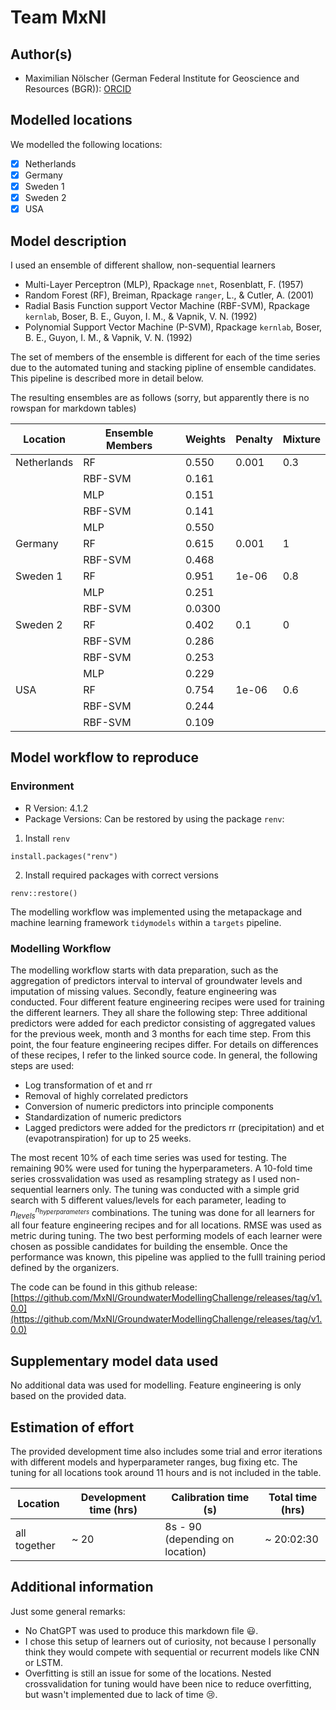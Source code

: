 # Team MxNl
## Author(s)

- Maximilian Nölscher (German Federal Institute for Geoscience and Resources (BGR)): [ORCID](https://orcid.org/0000-0001-5606-1900)

## Modelled locations

We modelled the following locations:

- [x] Netherlands
- [x] Germany
- [x] Sweden 1
- [x] Sweden 2
- [x] USA

## Model description

I used an ensemble of different shallow, non-sequential learners 
- Multi-Layer Perceptron (MLP), Rpackage `nnet`, Rosenblatt, F. (1957)
- Random Forest (RF), Breiman, Rpackage `ranger`, L., & Cutler, A. (2001)
- Radial Basis Function support Vector Machine (RBF-SVM), Rpackage `kernlab`, Boser, B. E., Guyon, I. M., & Vapnik, V. N. (1992)
- Polynomial Support Vector Machine (P-SVM), Rpackage `kernlab`, Boser, B. E., Guyon, I. M., & Vapnik, V. N. (1992)

The set of members of the ensemble is different for each of the time series due to the automated tuning and stacking pipline of ensemble candidates. This pipeline is described more in detail below.

The resulting ensembles are as follows (sorry, but apparently there is no rowspan for markdown tables)

| Location    | Ensemble Members | Weights | Penalty | Mixture 
|-------------|------------------------|----------------------|------------------|---------|
| Netherlands | RF                | 0.550   | 0.001         | 0.3  |
|  | RBF-SVM                | 0.161   |        |   |
|  | MLP                | 0.151   |         |   |
|  | RBF-SVM                | 0.141   |        |   |
|  | MLP                | 0.550   |          |   |
| Germany | RF                | 0.615   | 0.001         | 1  |
| | RBF-SVM                | 0.468   |         |   |
| Sweden 1 | RF                | 0.951   | 1e-06         | 0.8  |
|  |     MLP            | 0.251   |       |   |
|  |     RBF-SVM            | 0.0300   |         |   |
| Sweden 2 | RF                | 0.402   | 0.1         | 0  |
|  |     RBF-SVM            | 0.286   |         |   |
|  |     RBF-SVM            | 0.253   |         |   |
|  |     MLP            | 0.229   |       |   |
| USA | RF                | 0.754   | 1e-06         | 0.6  |
|  |     RBF-SVM            | 0.244   |         |   |
|  |     RBF-SVM            | 0.109   |         |   |


## Model workflow to reproduce

### Environment
- R Version: 4.1.2
- Package Versions: Can be restored by using the package `renv`:
1. Install `renv`
```
install.packages("renv")
```
2. Install required packages with correct versions
```
renv::restore()
```
The modelling workflow was implemented using the metapackage and machine learning framework `tidymodels` within a `targets` pipeline.

### Modelling Workflow
The modelling workflow starts with data preparation, such as the aggregation of predictors interval to interval of groundwater levels and imputation of missing values. Secondly, feature engineering was conducted. Four different feature engineering recipes were used for training the different learners. They all share the following step: Three additional predictors were added for each predictor consisting of aggregated values for the previous week, month and 3 months for each time step. 
From this point, the four feature engineering recipes differ. For details on differences of these recipes, I refer to the linked source code. In general, the following steps are used:
- Log transformation of et and rr
- Removal of highly correlated predictors
- Conversion of numeric predictors into principle components
- Standardization of numeric predictors
- Lagged predictors were added for the predictors rr (precipitation) and et (evapotranspiration) for up to 25 weeks.

The most recent 10% of each time series was used for testing. The remaining 90% were used for tuning the hyperparameters. A 10-fold time series crossvalidation was used as resampling strategy as I used non-sequential learners only. The tuning was conducted with a simple grid search with 5 different values/levels for each parameter, leading to $n_{levels}^{n_{hyperparameters}}$ combinations. The tuning was done for all learners for all four feature engineering recipes and for all locations. RMSE was used as metric during tuning. The two best performing models of each learner were chosen as possible candidates for building the ensemble. Once the performance was known, this pipeline was applied to the fulll training period defined by the organizers.

The code can be found in this github release: [https://github.com/MxNl/GroundwaterModellingChallenge/releases/tag/v1.0.0](https://github.com/MxNl/GroundwaterModellingChallenge/releases/tag/v1.0.0)

## Supplementary model data used

No additional data was used for modelling. Feature engineering is only based on the provided data.

## Estimation of effort

The provided development time also includes some trial and error iterations with different models and hyperparameter ranges, bug fixing etc.
The tuning for all locations took around 11 hours and is not included in the table. 

| Location    | Development time (hrs) | Calibration time (s) | Total time (hrs) | 
|-------------|------------------------|----------------------|------------------|
| all together | ~  20                 | 8s - 90 (depending on location)   | ~ 20:02:30         |

## Additional information

Just some general remarks:
- No ChatGPT was used to produce this markdown file :smiley:.
- I chose this setup of learners out of curiosity, not because I personally think they would compete with sequential or recurrent models like CNN or LSTM.
- Overfitting is still an issue for some of the locations. Nested crossvalidation for tuning would have been nice to reduce overfitting, but wasn't implemented due to lack of time :cry:.
